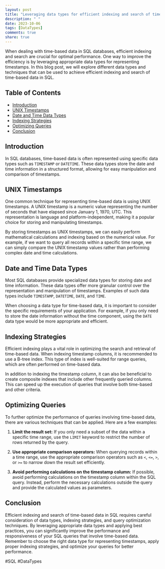 ```yaml
---
layout: post
title: "Leveraging data types for efficient indexing and search of time-based data in SQL"
description: " "
date: 2023-10-06
tags: [DataTypes]
comments: true
share: true
---
```


When dealing with time-based data in SQL databases, efficient indexing and search are crucial for optimal performance. One way to improve the efficiency is by leveraging appropriate data types for representing timestamps. In this blog post, we will explore different data types and techniques that can be used to achieve efficient indexing and search of time-based data in SQL.

## Table of Contents
- [Introduction](#introduction)
- [UNIX Timestamps](#unix-timestamps)
- [Date and Time Data Types](#date-and-time-data-types)
- [Indexing Strategies](#indexing-strategies)
- [Optimizing Queries](#optimizing-queries)
- [Conclusion](#conclusion)

## Introduction<a name="introduction"></a>

In SQL databases, time-based data is often represented using specific data types such as `TIMESTAMP` or `DATETIME`. These data types store the date and time information in a structured format, allowing for easy manipulation and comparison of timestamps.

## UNIX Timestamps<a name="unix-timestamps"></a>

One common technique for representing time-based data is using UNIX timestamps. A UNIX timestamp is a numeric value representing the number of seconds that have elapsed since January 1, 1970, UTC. This representation is language and platform-independent, making it a popular choice for storing and manipulating timestamps.

By storing timestamps as UNIX timestamps, we can easily perform mathematical calculations and indexing based on the numerical value. For example, if we want to query all records within a specific time range, we can simply compare the UNIX timestamp values rather than performing complex date and time calculations.

## Date and Time Data Types<a name="date-and-time-data-types"></a>

Most SQL databases provide specialized data types for storing date and time information. These data types offer more granular control over the representation and manipulation of timestamps. Examples of such data types include `TIMESTAMP`, `DATETIME`, `DATE`, and `TIME`.

When choosing a data type for time-based data, it is important to consider the specific requirements of your application. For example, if you only need to store the date information without the time component, using the `DATE` data type would be more appropriate and efficient.

## Indexing Strategies<a name="indexing-strategies"></a>

Efficient indexing plays a vital role in optimizing the search and retrieval of time-based data. When indexing timestamp columns, it is recommended to use a B-tree index. This type of index is well-suited for range queries, which are often performed on time-based data.

In addition to indexing the timestamp column, it can also be beneficial to create composite indexes that include other frequently queried columns. This can speed up the execution of queries that involve both time-based and other criteria.

## Optimizing Queries<a name="optimizing-queries"></a>

To further optimize the performance of queries involving time-based data, there are various techniques that can be applied. Here are a few examples:

1. **Limit the result set:** If you only need a subset of the data within a specific time range, use the `LIMIT` keyword to restrict the number of rows returned by the query.

2. **Use appropriate comparison operators:** When querying records within a time range, use the appropriate comparison operators such as `<`, `<=`, `>`, or `>=` to narrow down the result set efficiently.

3. **Avoid performing calculations on the timestamp column:** If possible, avoid performing calculations on the timestamp column within the SQL query. Instead, perform the necessary calculations outside the query and provide the calculated values as parameters.

## Conclusion<a name="conclusion"></a>

Efficient indexing and search of time-based data in SQL requires careful consideration of data types, indexing strategies, and query optimization techniques. By leveraging appropriate data types and applying best practices, you can significantly improve the performance and responsiveness of your SQL queries that involve time-based data. Remember to choose the right data type for representing timestamps, apply proper indexing strategies, and optimize your queries for better performance.

#SQL #DataTypes